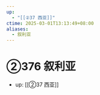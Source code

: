 ```yaml
---
up:
  - "[[②37 西亚]]"
ctime: 2025-03-01T13:13:49+08:00
aliases:
  - 叙利亚
---
```


# ②376 叙利亚

- up: [[②37 西亚]]

